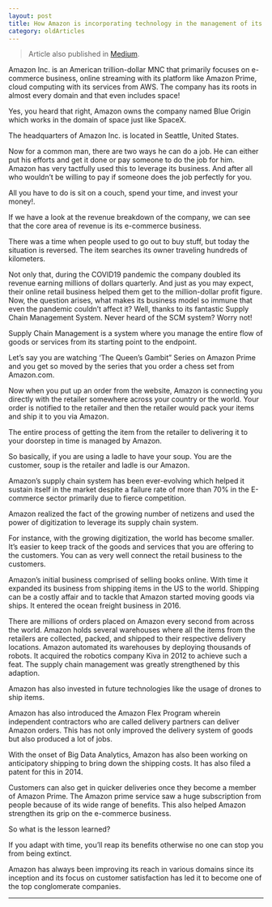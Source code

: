 ```yaml
---
layout: post 
title: How Amazon is incorporating technology in the management of its supply chain?
category: oldArticles
---
```


> Article also published in [Medium](https://surajsv.medium.com/).

Amazon Inc. is an American trillion-dollar MNC that primarily focuses on e-commerce business, online streaming with its platform like Amazon Prime, cloud computing with its services from AWS. The company has its roots in almost every domain and that even includes space!

Yes, you heard that right, Amazon owns the company named Blue Origin which works in the domain of space just like SpaceX.

The headquarters of Amazon Inc. is located in Seattle, United States.

Now for a common man, there are two ways he can do a job. He can either put his efforts and get it done or pay someone to do the job for him. Amazon has very tactfully used this to leverage its business. And after all who wouldn’t be willing to pay if someone does the job perfectly for you.

All you have to do is sit on a couch, spend your time, and invest your money!.

If we have a look at the revenue breakdown of the company, we can see that the core area of revenue is its e-commerce business.

There was a time when people used to go out to buy stuff, but today the situation is reversed. The item searches its owner traveling hundreds of kilometers.

Not only that, during the COVID19 pandemic the company doubled its revenue earning millions of dollars quarterly. And just as you may expect, their online retail business helped them get to the million-dollar profit figure. Now, the question arises, what makes its business model so immune that even the pandemic couldn’t affect it? Well, thanks to its fantastic Supply Chain Management System. Never heard of the SCM system? Worry not!

Supply Chain Management is a system where you manage the entire flow of goods or services from its starting point to the endpoint.

Let’s say you are watching ‘The Queen’s Gambit” Series on Amazon Prime and you get so moved by the series that you order a chess set from Amazon.com.

Now when you put up an order from the website, Amazon is connecting you directly with the retailer somewhere across your country or the world. Your order is notified to the retailer and then the retailer would pack your items and ship it to you via Amazon.

The entire process of getting the item from the retailer to delivering it to your doorstep in time is managed by Amazon.

So basically, if you are using a ladle to have your soup. You are the customer, soup is the retailer and ladle is our Amazon.

Amazon’s supply chain system has been ever-evolving which helped it sustain itself in the market despite a failure rate of more than 70% in the E-commerce sector primarily due to fierce competition.

Amazon realized the fact of the growing number of netizens and used the power of digitization to leverage its supply chain system.

For instance, with the growing digitization, the world has become smaller. It’s easier to keep track of the goods and services that you are offering to the customers. You can as very well connect the retail business to the customers.

Amazon’s initial business comprised of selling books online. With time it expanded its business from shipping items in the US to the world. Shipping can be a costly affair and to tackle that Amazon started moving goods via ships. It entered the ocean freight business in 2016.

There are millions of orders placed on Amazon every second from across the world. Amazon holds several warehouses where all the items from the retailers are collected, packed, and shipped to their respective delivery locations. Amazon automated its warehouses by deploying thousands of robots. It acquired the robotics company Kiva in 2012 to achieve such a feat. The supply chain management was greatly strengthened by this adaption.

Amazon has also invested in future technologies like the usage of drones to ship items.

Amazon has also introduced the Amazon Flex Program wherein independent contractors who are called delivery partners can deliver Amazon orders. This has not only improved the delivery system of goods but also produced a lot of jobs.

With the onset of Big Data Analytics, Amazon has also been working on anticipatory shipping to bring down the shipping costs. It has also filed a patent for this in 2014.

Customers can also get in quicker deliveries once they become a member of Amazon Prime. The Amazon prime service saw a huge subscription from people because of its wide range of benefits. This also helped Amazon strengthen its grip on the e-commerce business.

So what is the lesson learned?

If you adapt with time, you’ll reap its benefits otherwise no one can stop you from being extinct.

Amazon has always been improving its reach in various domains since its inception and its focus on customer satisfaction has led it to become one of the top conglomerate companies.

----------------
